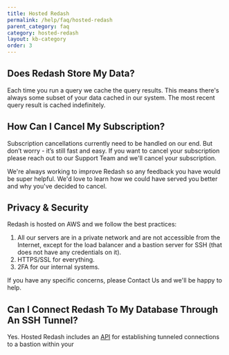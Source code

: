 ```yaml
---
title: Hosted Redash
permalink: /help/faq/hosted-redash
parent_category: faq
category: hosted-redash
layout: kb-category
order: 3
---
```


## Does Redash Store My Data?

Each time you run a query we cache the query results. This means there's always
some subset of your data cached in our system. The most recent query result is
cached indefinitely.

## How Can I Cancel My Subscription?

Subscription cancellations currently need to be handled on our end. But don’t
worry - it’s still fast and easy. If you want to cancel your subscription please
reach out to our Support Team and we'll cancel your subscription.

We're always working to improve Redash so any feedback you have would be super
helpful. We'd love to learn how we could have served you better and why you've
decided to cancel.

## Privacy & Security

Redash is hosted on AWS and we follow the best practices:

1. All our servers are in a private network and are not accessible from the
   Internet, except for the load balancer and a bastion server for SSH (that
   does not have any credentials on it).
2. HTTPS/SSL for everything.
3. 2FA for our internal systems.

If you have any specific concerns, please Contact Us and we'll be happy to help.

## Can I Connect Redash To My Database Through An SSH Tunnel?

Yes. Hosted Redash includes an [API] for establishing tunneled connections to a
bastion within your

[api]: /help/user-guide/integrations-and-api/ssh-tunnel-api
